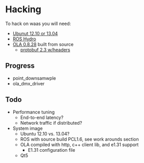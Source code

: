 Hacking
===
To hack on waas you will need:

* [Ubunut 12.10 or 13.04](http://www.ubuntu.com/)
* [ROS Hydro](http://www.ros.org/wiki/ROS/Installation)
* [OLA 0.8.28](http://code.google.com/p/open-lighting/downloads/detail?name=ola-0.8.28.tar.gz&can=2&q=) built from source
  * [protobuf 2.3 w/headers](https://code.google.com/p/protobuf/downloads/detail?name=protobuf-2.3.0.tar.gz&can=2&q=)

Progress
---
 * point_downsamwple
 * ola_dmx_driver

Todo
---
* Performance tuning
  * End-to-end latency?
  * Network traffic if distributed?
* System image
  * Ubuntu 12.10 vs. 13.04?
  * ROS with source build PCL1.6, see work arounds section
  * OLA compiled with http, c++ client lib, and e1.31 support
    * E1.31 configuration file
  * Qt5

